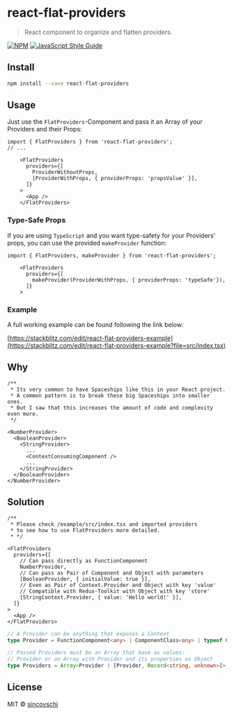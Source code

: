 # react-flat-providers

> React component to organize and flatten providers.

[![NPM](https://img.shields.io/npm/v/react-flat-providers.svg)](https://www.npmjs.com/package/react-flat-providers) [![JavaScript Style Guide](https://img.shields.io/badge/code_style-standard-brightgreen.svg)](https://standardjs.com)

## Install

```bash
npm install --save react-flat-providers
```

## Usage

Just use the `FlatProviders`-Component and pass it an Array of your Providers and their Props:

```tsx
import { FlatProviders } from 'react-flat-providers';
// ...

    <FlatProviders
      providers={[
        ProviderWithoutProps,
        [ProviderWithProps, { providerProps: 'propsValue' }],
      ]}
    >
      <App />
    </FlatProviders>
```

### Type-Safe Props

If you are using `TypeScript` and you want type-safety for your Providers' props, you can use the provided `makeProvider` function:

```tsx
import { FlatProviders, makeProvider } from 'react-flat-providers';

    <FlatProviders
      providers={[
        makeProvider(ProviderWithProps, { providerProps: 'typeSafe'}),
      ]}
    >
```

### Example

A full working example can be found following the link below:

[https://stackblitz.com/edit/react-flat-providers-example](https://stackblitz.com/edit/react-flat-providers-example?file=src/index.tsx)

## Why

```tsx
/**
 * Its very common to have Spaceships like this in your React project.
 * A common pattern is to break these big Spaceships into smaller ones.
 * But I saw that this increases the amount of code and complexity even more.
 */

<NumberProvider>
  <BooleanProvider>
    <StringProvider>
      ...
      <ContextConsumingComponent />
      ...
    </StringProvider>
  </BooleanProvider>
</NumberProvider>
```

## Solution

```tsx
/**
 * Please check /example/src/index.tsx and imported providers
 * to see how to use FlatProviders more detailed.
 * */

<FlatProviders
  providers={[
    // Can pass directly as FunctionComponent
    NumberProvider,
    // Can pass as Pair of Component and Object with parameters
    [BooleanProvider, { initialValue: true }],
    // Even as Pair of Context.Provider and Object with key 'value'
    // Compatible with Redux-Toolkit with Object with key 'store'
    [StringContext.Provider, { value: 'Hello world!' }],
  ]}
>
  <App />
</FlatProviders>
```

```ts
// A Provider can be anything that exposes a Context
type Provider = FunctionComponent<any> | ComponentClass<any> | typeof Component;

// Passed Providers must be an Array that have as values:
// Provider or an Array with Provider and its properties as Object
type Providers = Array<Provider | [Provider, Record<string, unknown>]>;
```

## License

MIT © [sincovschi](https://github.com/sincovschi)
